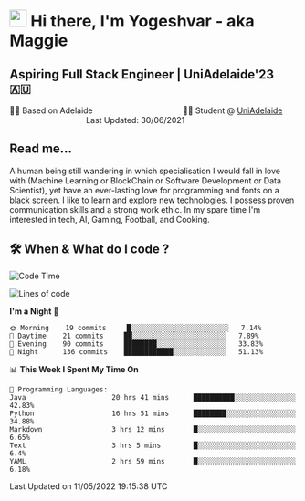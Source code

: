 <h1><img src="https://emojis.slackmojis.com/emojis/images/1531849430/4246/blob-sunglasses.gif?1531849430" width="30"/> Hi there, I'm Yogeshvar - aka Maggie</h1>

## Aspiring Full Stack Engineer | UniAdelaide'23 🇦🇺  
🏂🏻  Based on Adelaide &nbsp;&nbsp;&nbsp;&nbsp;&nbsp;&nbsp;&nbsp;&nbsp;&nbsp;&nbsp;&nbsp;&nbsp;&nbsp;&nbsp;&nbsp;&nbsp;&nbsp;&nbsp;&nbsp;&nbsp;&nbsp;&nbsp;&nbsp;&nbsp;&nbsp;&nbsp;&nbsp;&nbsp;&nbsp;&nbsp;&nbsp;&nbsp;&nbsp;&nbsp;&nbsp;&nbsp;&nbsp;&nbsp;&nbsp;👨‍💻 Student @ [UniAdelaide](https://www.adelaide.edu.au)   &nbsp;&nbsp;&nbsp;&nbsp;&nbsp;&nbsp;&nbsp;&nbsp;&nbsp;&nbsp;&nbsp;&nbsp;&nbsp;&nbsp;&nbsp;&nbsp;&nbsp;&nbsp;&nbsp;&nbsp;&nbsp;&nbsp;&nbsp;&nbsp;&nbsp;&nbsp;&nbsp;&nbsp;&nbsp;&nbsp;&nbsp;&nbsp; &nbsp;Last Updated: 30/06/2021

## Read me...

A human being still wandering in which specialisation I would fall in love with (Machine Learning or BlockChain or Software Development or Data Scientist), yet have an ever-lasting love for programming and fonts on a black screen. I like to learn and explore new technologies. I possess proven communication skills and a strong work ethic. In my spare time I'm interested in tech, AI, Gaming, Football, and Cooking.

## 🛠 When & What do I code ?  

<!--START_SECTION:waka-->
![Code Time](http://img.shields.io/badge/Code%20Time-1%2C455%20hrs%2035%20mins-blue)

![Lines of code](https://img.shields.io/badge/From%20Hello%20World%20I%27ve%20Written-6%20Million%20lines%20of%20code-blue)

**I'm a Night 🦉** 

```text
🌞 Morning    19 commits     █░░░░░░░░░░░░░░░░░░░░░░░░   7.14% 
🌆 Daytime    21 commits     ██░░░░░░░░░░░░░░░░░░░░░░░   7.89% 
🌃 Evening    90 commits     ████████░░░░░░░░░░░░░░░░░   33.83% 
🌙 Night      136 commits    ████████████░░░░░░░░░░░░░   51.13%

```


📊 **This Week I Spent My Time On** 

```text
💬 Programming Languages: 
Java                     20 hrs 41 mins      ██████████░░░░░░░░░░░░░░░   42.83% 
Python                   16 hrs 51 mins      ████████░░░░░░░░░░░░░░░░░   34.88% 
Markdown                 3 hrs 12 mins       █░░░░░░░░░░░░░░░░░░░░░░░░   6.65% 
Text                     3 hrs 5 mins        █░░░░░░░░░░░░░░░░░░░░░░░░   6.4% 
YAML                     2 hrs 59 mins       █░░░░░░░░░░░░░░░░░░░░░░░░   6.18%

```


 Last Updated on 11/05/2022 19:15:38 UTC
<!--END_SECTION:waka-->
